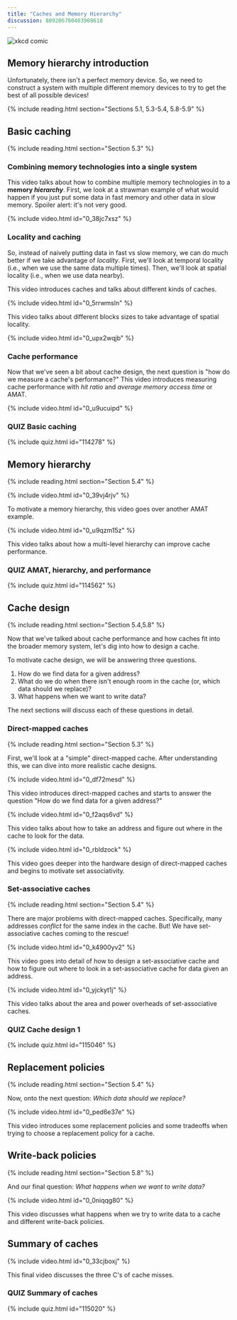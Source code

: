 ```yaml
---
title: "Caches and Memory Hierarchy"
discussion: 809206780403908618
---
```


![xkcd comic](https://imgs.xkcd.com/comics/bun.png)

## Memory hierarchy introduction

Unfortunately, there isn't a perfect memory device.
So, we need to construct a system with multiple different memory devices to try to get the best of all possible devices!

{% include reading.html section="Sections 5.1, 5.3-5.4, 5.8-5.9" %}

## Basic caching

{% include reading.html section="Section 5.3" %}

### Combining memory technologies into a single system

This video talks about how to combine multiple memory technologies in to a **memory *hierarchy***.
First, we look at a strawman example of what would happen if you just put some data in fast memory and other data in slow memory.
Spoiler alert: it's not very good.

{% include video.html id="0_38jc7xsz" %}

### Locality and caching

So, instead of naively putting data in fast vs slow memory, we can do much better if we take advantage of *locality*.
First, we'll look at temporal locality (i.e., when we use the same data multiple times).
Then, we'll look at spatial locality (i.e., when we use data nearby).

This video introduces caches and talks about different kinds of caches.

{% include video.html id="0_5rrwmsln" %}

This video talks about different blocks sizes to take advantage of spatial locality.

{% include video.html id="0_upx2wqjb" %}

### Cache performance

Now that we've seen a bit about cache design, the next question is "how do we measure a cache's performance?"
This video introduces measuring cache performance with *hit ratio* and *average memory access time* or AMAT.

{% include video.html id="0_u9ucuipd" %}

### **QUIZ** Basic caching

{% include quiz.html id="114278" %}

## Memory hierarchy

{% include reading.html section="Section 5.4" %}

{% include video.html id="0_39vj4rjv" %}

To motivate a memory hierarchy, this video goes over another AMAT example.

{% include video.html id="0_u9qzm15z" %}

This video talks about how a multi-level hierarchy can improve cache performance.

### **QUIZ** AMAT, hierarchy, and performance

{% include quiz.html id="114562" %}

## Cache design

{% include reading.html section="Section 5.4,5.8" %}

Now that we've talked about cache performance and how caches fit into the broader memory system, let's dig into how to design a cache.

To motivate cache design, we will be answering three questions.

1. How do we find data for a given address?
2. What do we do when there isn't enough room in the cache (or, which data should we replace)?
3. What happens when we want to write data?

The next sections will discuss each of these questions in detail.

### Direct-mapped caches

{% include reading.html section="Section 5.3" %}

First, we'll look at a "simple" direct-mapped cache.
After understanding this, we can dive into more realistic cache designs.

{% include video.html id="0_df72mesd" %}

This video introduces direct-mapped caches and starts to answer the question "How do we find data for a given address?"

{% include video.html id="0_f2aqs6vd" %}

This video talks about how to take an address and figure out where in the cache to look for the data.

{% include video.html id="0_rbldzock" %}

This video goes deeper into the hardware design of direct-mapped caches and begins to motivate set associativity.

### Set-associative caches

{% include reading.html section="Section 5.4" %}

There are major problems with direct-mapped caches.
Specifically, many addresses *conflict* for the same index in the cache.
But! We have set-associative caches coming to the rescue!

{% include video.html id="0_k4900yv2" %}

This video goes into detail of how to design a set-associative cache and how to figure out where to look in a set-associative cache for data given an address.

{% include video.html id="0_yjckyt1j" %}

This video talks about the area and power overheads of set-associative caches.

### **QUIZ** Cache design 1

{% include quiz.html id="115046" %}

## Replacement policies

{% include reading.html section="Section 5.4" %}

Now, onto the next question: *Which data should we replace?*

{% include video.html id="0_ped6e37e" %}

This video introduces some replacement policies and some tradeoffs when trying to choose a replacement policy for a cache.

## Write-back policies

{% include reading.html section="Section 5.8" %}

And our final question: *What happens when we want to write data?*

{% include video.html id="0_0niqqg80" %}

This video discusses what happens when we try to write data to a cache and different write-back policies.

## Summary of caches

{% include video.html id="0_33cjboxj" %}

This final video discusses the three C's of cache misses.

### **QUIZ** Summary of caches

{% include quiz.html id="115020" %}
